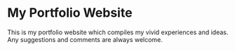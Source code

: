 # My Portfolio Website
This is my portfolio website which compiles my vivid experiences and ideas. Any suggestions and comments are always welcome.
